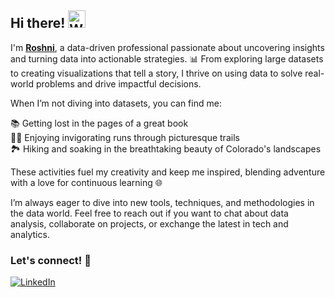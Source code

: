 ## Hi there! <img src="https://raw.githubusercontent.com/Tarikul-Islam-Anik/Animated-Fluent-Emojis/master/Emojis/Hand%20gestures/Waving%20Hand.png" alt="Waving Hand" width="28" height="28" />

I'm [**Roshni**](https://roshnik-portfolio.vercel.app/), a data-driven professional passionate about uncovering insights and turning data into actionable strategies. 📊 From exploring large datasets to creating visualizations that tell a story, I thrive on using data to solve real-world problems and drive impactful decisions.

When I’m not diving into datasets, you can find me:

📚 Getting lost in the pages of a great book  
🏃‍♂️ Enjoying invigorating runs through picturesque trails  
🏞️ Hiking and soaking in the breathtaking beauty of Colorado's landscapes  

These activities fuel my creativity and keep me inspired, blending adventure with a love for continuous learning 🌐

I’m always eager to dive into new tools, techniques, and methodologies in the data world. Feel free to reach out if you want to chat about data analysis, collaborate on projects, or exchange the latest in tech and analytics.

### Let's connect! 🌟
[<img alt="LinkedIn" src="https://img.shields.io/badge/LinkedIn-%230E76A8.svg?&style=for-the-badge&logo=LinkedIn&logoColor=white" />](https://linkedin.com/in/roshnik1/)
